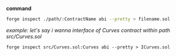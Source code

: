 **command**
```sh
forge inspect ./path/:ContractName abi --pretty > filename.sol
```

*example: let's say i wanna interface of Curves contract within path src/Curves.sol*

`forge inspect src/Curves.sol:Curves abi --pretty > ICurves.sol`
